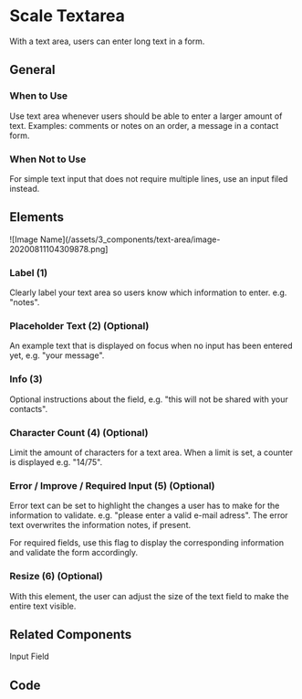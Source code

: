 # Scale Textarea

With a text area, users can enter long text in a form.

## General

### When to Use

Use text area whenever users should be able to enter a larger amount of text. Examples: comments or notes on an order, a message in a contact form.

### When Not to Use

For simple text input that does not require multiple lines, use an input filed instead.

## Elements

![Image Name](/assets/3_components/text-area/image-20200811104309878.png]

### Label (1)

Clearly label your text area so users know which information to enter. e.g. "notes".

### Placeholder Text (2) (Optional)

An example text that is displayed on focus when no input has been entered yet, e.g. "your message".

### Info (3)

Optional instructions about the field, e.g. "this will not be shared with your contacts".

### Character Count (4) (Optional)

Limit the amount of characters for a text area. When a limit is set, a counter is displayed e.g. "14/75".

### Error / Improve / Required Input (5) (Optional)

Error text can be set to highlight the changes a user has to make for the information to validate. e.g. "please enter a valid e-mail adress". The error text overwrites the information notes, if present.

For required fields, use this flag to display the corresponding information and validate the form accordingly.

### Resize (6) (Optional)

With this element, the user can adjust the size of the text field to make the entire text visible.

## Related Components

Input Field

## Code
